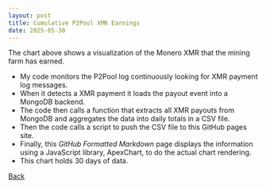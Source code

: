 ```yaml
---
layout: post
title: Cumulative P2Pool XMR Earnings
date: 2025-05-30
---
```

<script src="https://cdnjs.cloudflare.com/ajax/libs/PapaParse/5.3.0/papaparse.min.js"></script>
<script src="https://cdn.jsdelivr.net/npm/apexcharts"></script>
<script src="/assets/js/P2PoolPayoutsShort.js"></script>

<div id="wrapper">
  <div id="areaChart">
  </div>
  <div id="barChart">
  </div>
 </div>


The chart above shows a visualization of the Monero XMR that the mining farm has earned. 

* My code monitors the P2Pool log continuously looking for XMR payment log messages.
* When it detects a XMR payment it loads the payout event into a MongoDB backend.
* The code then calls a function that extracts all XMR payouts from MongoDB and aggregates the data into daily totals in a CSV file.
* Then the code calls a script to push the CSV file to this GitHub pages site.
* Finally, this *GitHub Formatted Markdown* page displays the information using a JavaScript library, ApexChart, to do the actual chart rendering.
* This chart holds 30 days of data.

[Back](/pages/web/index.html)
